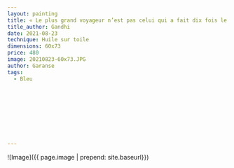 ```yaml
---
layout: painting
title: « Le plus grand voyageur n’est pas celui qui a fait dix fois le tour du monde, mais celui qui a fait une seule fois le tour de lui-même. »                     
title_author: Gandhi                                            
date: 2021-08-23
technique: Huile sur toile 
dimensions: 60x73
price: 480
image: 20210823-60x73.JPG
author: Garanse
tags:
  - Bleu
  
  
  
  
  
  
  
  
  
---
```

![Image]({{ page.image | prepend: site.baseurl}})

